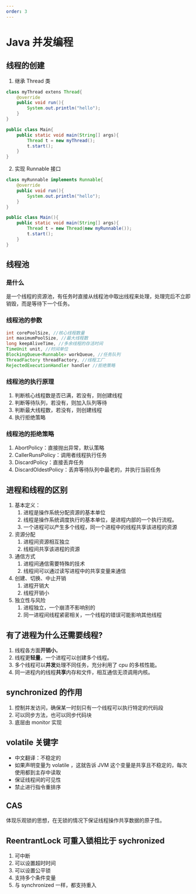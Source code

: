 ```yaml
---
order: 3
---
```


# Java 并发编程

## 线程的创建

1. 继承 Thread 类

```java
class myThread extens Thread{
    @override
    public void run(){
        System.out.println("hello");
    }
}

public class Main{
    public static void main(String[] args){
        Thread t = new myThread();
        t.start();
    }
}
```

2. 实现 Runnable 接口

```java
class myRunnable implements Runnable{
    @override
    public void run(){
        System.out.println("hello");
    }
}

public class Main(){
    public static void main(String[] args){
        Thread t = new Thread(new myRunnable());
        t.start();
    }
}
```

## 线程池

### 是什么

是一个线程的资源池，有任务时直接从线程池中取出线程来处理，处理完后不立即销毁，而是等待下一个任务。

### 线程池的参数

```java
int corePoolSize, //核心线程数量
int maximumPoolSize, //最大线程数
long keepAliveTime, //多余线程的存活时间
TimeUnit unit, //时间单位
BlockingQueue<Runnable> workQueue, //任务队列
ThreadFactory threadFactory, //线程工厂
RejectedExecutionHandler handler //拒绝策略
```

### 线程池的执行原理

1. 判断核心线程数是否已满，若没有，则创建线程
2. 判断等待队列，若没有，则加入队列等待
3. 判断最大线程数，若没有，则创建线程
4. 执行拒绝策略

### 线程池的拒绝策略

1. AbortPolicy：直接抛出异常，默认策略
2. CallerRunsPolicy：调用者线程执行任务
3. DiscardPolicy：直接丢弃任务
4. DiscardOldestPolicy：丢弃等待队列中最老的，并执行当前任务

## 进程和线程的区别

1. 基本定义：
    1. 进程是操作系统分配资源的基本单位
    2. 线程是操作系统调度执行的基本单位，是进程内部的一个执行流程。
    3. 一个进程可以产生多个线程，同一个进程中的线程共享该进程的资源
2. 资源分配
    1. 进程间资源相互独立
    2. 线程间共享该进程的资源
3. 通信方式
    1. 进程间通信需要特殊的技术
    2. 线程间可以通过读写进程中的共享变量来通信
4. 创建、切换、中止开销
    1. 进程开销大
    2. 线程开销小
5. 独立性与风险
    1. 进程独立，一个崩溃不影响别的
    2. 同一进程间线程紧密相关，一个线程的错误可能影响其他线程

## 有了进程为什么还需要线程?

1. 线程各方面**开销小**。
2. 线程更**轻量**，一个进程可以创建多个线程。
3. 多个线程可以**并发**处理不同任务，充分利用了 cpu 的多核性能。
4. 同一进程内的线程**共享**内存和文件，相互通信无须调用内核。

## synchronized 的作用

1. 控制并发访问，确保某一时刻只有一个线程可以执行特定的代码段
2. 可以同步方法，也可以同步代码块
3. 底层由 monitor 实现

## volatile 关键字

- 中文翻译：不稳定的
- 如果声明变量为 volatile ，这就告诉 JVM 这个变量是共享且不稳定的，每次使用都到主存中读取
- 保证线程间的可见性
- 禁止进行指令重排序

## CAS

体现乐观锁的思想，在无锁的情况下保证线程操作共享数据的原子性。

## ReentrantLock 可重入锁相比于 sychronized

1. 可中断
2. 可以设置超时时间
3. 可以设置公平锁
4.  支持多个条件变量
5. 与 synchronized 一样，都支持重入